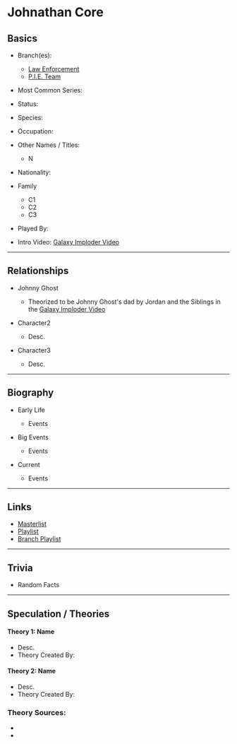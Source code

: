 # Johnathan Core

## Basics       
- Branch\(es):  
   - [Law Enforcement]()
   - [P.I.E. Team]()

- Most Common Series:  

- Status:  

- Species:  

- Occupation:  

- Other Names / Titles:
   - N

- Nationality:  

- Family
   - C1       
   - C2       
   - C3         

- Played By:  

- Intro Video: [Galaxy Imploder Video](https://www.youtube.com/watch?v=OYGS5pWHN0o)
----
## Relationships
- Johnny Ghost
   - Theorized to be Johnny Ghost's dad by Jordan and the Siblings in the [Galaxy Imploder Video](https://www.youtube.com/watch?v=OYGS5pWHN0o)

- Character2
   - Desc. 

- Character3
   - Desc.
----
## Biography
- Early Life
   - Events 

- Big Events
   - Events 

- Current
   - Events 
----
## Links
- [Masterlist]()
- [Playlist]()
- [Branch Playlist]()
----
## Trivia
- Random Facts
----
## Speculation / Theories
#### Theory 1: Name
- Desc.
- Theory Created By:  

#### Theory 2: Name
- Desc.
- Theory Created By:  

### Theory Sources:
- []()
- []()
